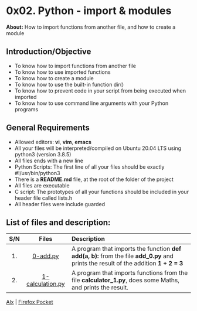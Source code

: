 # 0x02. Python - import & modules
**About:** How to import functions from another file, and how to create a module
## Introduction/Objective
* To know how to import functions from another file
* To know how to use imported functions
* To know how to create a module
* To know how to use the built-in function dir()
* To know how to prevent code in your script from being executed when imported
* To know how to use command line arguments with your Python programs

## General Requirements
* Allowed editors: **vi**, **vim**, **emacs**
* All your files will be interpreted/compiled on Ubuntu 20.04 LTS using python3 (version 3.8.5)
* All files ends with a new line
* Python Scripts: The first line of all your files should be exactly #!/usr/bin/python3
* There is a **README.md** file, at the root of the folder of the project
* All files are executable
* C script: The prototypes of all your functions should be included in your header file called lists.h
* All header files were include guarded

## List of files and description:
| S/N   |       Files          |        Description  |
|:-----:|:--------------------:|:-------------------|
|1. | [0-add.py](https://github.com/Dikachis/alx-higher_level_programming/blob/master/0x02-python-import_modules/0-add.py) | A program that imports the function **def add(a, b):** from the file **add_0.py** and prints the result of the addition **1 + 2 = 3**|
|2. | [1-calculation.py](https://github.com/Dikachis/alx-higher_level_programming/blob/master/0x02-python-import_modules/1-calculation.py) | A program that imports functions from the file **calculator_1.py**, does some Maths, and prints the result.|

[Alx](https://alx-intranet.hbtn.io/projects/239) | [Firefox Pocket](https://getpocket.com/my-list?src=navbar)
